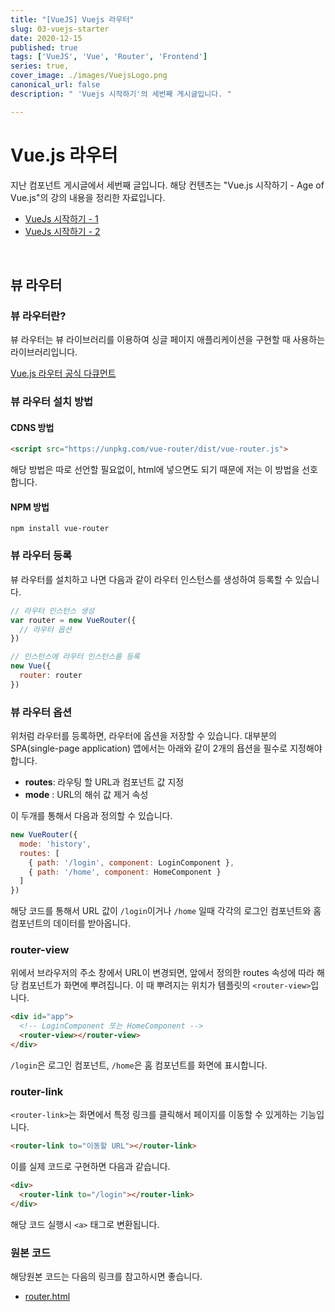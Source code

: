 ```yaml
---
title: "[VueJS] Vuejs 라우터"
slug: 03-vuejs-starter
date: 2020-12-15
published: true
tags: ['VueJS', 'Vue', 'Router', 'Frontend']
series: true,
cover_image: ./images/VuejsLogo.png
canonical_url: false
description: " 'Vuejs 시작하기'의 세번째 게시글입니다. "

---
```


# Vue.js 라우터

지난 컴포넌트 게시글에서 세번째 글입니다. 해당 컨텐츠는 "Vue.js 시작하기 - Age of Vue.js"의 강의 내용을 정리한 자료입니다.

- [VueJs 시작하기 - 1](https://azderica.github.io/01-vuejs-starter/)
- [VueJs 시작하기 - 2](https://azderica.github.io/01-vuejs-starter/)

<br/>

## 뷰 라우터

### 뷰 라우터란?

뷰 라우터는 뷰 라이브러리를 이용하여 싱글 페이지 애플리케이션을 구현할 때 사용하는 라이브러리입니다.

[Vue.js 라우터 공식 다큐먼트](https://router.vuejs.org/kr/)

### 뷰 라우터 설치 방법

#### CDNS 방법

```html
<script src="https://unpkg.com/vue-router/dist/vue-router.js">
```

해당 방법은 따로 선언할 필요없이, html에 넣으면도 되기 때문에 저는 이 방법을 선호합니다.

#### NPM 방법

```shell
npm install vue-router
```

### 뷰 라우터 등록

뷰 라우터를 설치하고 나면 다음과 같이 라우터 인스턴스를 생성하여 등록할 수 있습니다.

```js
// 라우터 인스턴스 생성
var router = new VueRouter({
  // 라우터 옵션
})

// 인스턴스에 라우터 인스턴스를 등록
new Vue({
  router: router
})
```

### 뷰 라우터 옵션

위처럼 라우터를 등록하면, 라우터에 옵션을 저장할 수 있습니다. 대부분의 SPA(single-page application) 앱에서는 아래와 같이 2개의 욥션을 필수로 지정해야합니다.

- **routes**: 라우팅 할 URL과 컴포넌트 값 지정
- **mode** : URL의 해쉬 값 제거 속성

이 두개를 통해서 다음과 정의할 수 있습니다.

```js
new VueRouter({
  mode: 'history',
  routes: [
    { path: '/login', component: LoginComponent },
    { path: '/home', component: HomeComponent }
  ]
})
```

해당 코드를 통해서 URL 값이 `/login`이거나 `/home` 일때 각각의 로그인 컴포넌트와 홈 컴포넌트의 데이터를 받아옵니다.

### router-view

위에서 브라우저의 주소 창에서 URL이 변경되면, 앞에서 정의한 routes 속성에 따라 해당 컴포넌트가 화면에 뿌려집니다. 이 때 뿌려지는 위치가 템플릿의 `<router-view>`입니다.

```html
<div id="app">
  <!-- LoginComponent 또는 HomeComponent -->
  <router-view></router-view> 
</div>
```

`/login`은 로그인 컴포넌트, `/home`은 홈 컴포넌트를 화면에 표시합니다.


### router-link

`<router-link>`는 화면에서 특정 링크를 클릭해서 페이지를 이동할 수 있게하는 기능입니다.

```html
<router-link to="이동할 URL"></router-link>
```

이를 실제 코드로 구현하면 다음과 같습니다.

```html
<div>
  <router-link to="/login"></router-link>
</div>
```

해당 코드 실행시 `<a>` 태그로 변환됩니다.


### 원본 코드

해당원본 코드는 다음의 링크를 참고하시면 좋습니다.
- [router.html](https://github.com/Azderica/Study-lean-vue-js/blob/master/playground-complete/router.html)